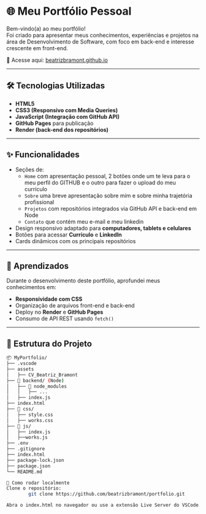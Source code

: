 # 🌐 Meu Portfólio Pessoal

Bem-vindo(a) ao meu portfólio!  
Foi criado para apresentar meus conhecimentos, experiências e projetos na área de Desenvolvimento de Software, com foco em back-end e interesse crescente em front-end.

🔗 Acesse aqui: [beatrizbramont.github.io](https://beatrizbramont.github.io/Meu_Portfolio/)

---

## 🛠️ Tecnologias Utilizadas

- **HTML5**  
- **CSS3 (Responsivo com Media Queries)**  
- **JavaScript (Integração com GitHub API)**  
- **GitHub Pages** para publicação  
- **Render (back-end dos repositórios)**

---

## ✨ Funcionalidades

- Seções de:
  - `Home` com apresentação pessoal, 2 botões onde um te leva para o meu perfil do GITHUB e o outro para fazer o upload do meu currículo
  - `Sobre` uma breve apresentação sobre mim e sobre minha trajetória profissional
  - `Projetos` com repositórios integrados via GitHub API e back-end em Node
  - `Contato` que contém meu e-mail e meu linkedin
- Design responsivo adaptado para **computadores, tablets e celulares**
- Botões para acessar **Currículo** e **LinkedIn**
- Cards dinâmicos com os principais repositórios

---

## 🧠 Aprendizados

Durante o desenvolvimento deste portfólio, aprofundei meus conhecimentos em:

- **Responsividade com CSS**
- Organização de arquivos front-end e back-end
- Deploy no **Render** e **GitHub Pages**
- Consumo de API REST usando `fetch()`

---

## 📁 Estrutura do Projeto

```bash
📦 MyPortfolio/
├── .vscode
├── assets
│   ├── CV_Beatriz_Bramont
├── 📁 backend/ (Node)
│   ├── 📁 node_modules
│   │   ├── ...
│   ├── index.js
├── index.html
├── 📁 css/
│   ├── style.css
│   ├── works.css
├── 📁 js/
│   ├── index.js
│   ├──works.js
├── .env
├── .gitignore
├── index.html
├── package-lock.json
├── package.json
└── README.md

🚀 Como rodar localmente
Clone o repositório:
        git clone https://github.com/beatrizbramont/portfolio.git

Abra o index.html no navegador ou use a extensão Live Server do VSCode.
